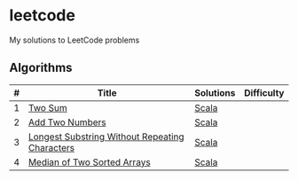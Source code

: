 # leetcode

My solutions to LeetCode problems

## Algorithms

|  #  |      Title     |   Solutions   | Difficulty  |
|-----|----------------|---------------|-------------|
|1|[Two Sum](https://leetcode.com/problems/two-sum/)|[Scala](../../tree/master/algorithms/src/main/scala/com/karlkyck/leetcode/algorithms/twosum/Solution.scala)|
|2|[Add Two Numbers](https://leetcode.com/problems/add-two-numbers)|[Scala](../../tree/master/algorithms/src/main/scala/com/karlkyck/leetcode/algorithms/addtwonumbers/Solution.scala)|
|3|[Longest Substring Without Repeating Characters](https://leetcode.com/problems/longest-substring-without-repeating-characters)|[Scala](../../tree/master/algorithms/src/main/scala/com/karlkyck/leetcode/algorithms/lengthoflongestsubstring/Solution.scala)|
|4|[Median of Two Sorted Arrays](https://leetcode.com/problems/median-of-two-sorted-arrays)|[Scala](../../tree/master/algorithms/src/main/scala/com/karlkyck/leetcode/algorithms/findmediansortedarrays/Solution.scala)|

